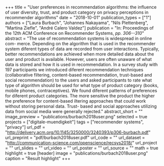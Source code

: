 +++
title = "User preferences in recommendation algorithms: the influence of user diversity, trust, and product category on privacy perceptions in recommender algorithms"
date = "2018-10-01"
publication_types = ["1"]
authors = ["Laura Burbach", "Johannes Nakayama", "Nils Plettenberg", "Martina Ziefle", "André Calero Valdez"]
publication = "In: Proceedings of the 12th ACM Conference on Recommender Systems, _pp. 306--310_"
abstract = "The use of recommendation systems is widespread in online com- merce. Depending on the algorithm that is used in the recommender system diferent types of data are recorded from user interactions. Typically, better recommendations are achieved when more detailed data about the user and product is available. However, users are often unaware of what data is stored and how it is used in recommendation. In a survey study with 197 participants we introduced diferent recommendation techniques (collaborative filtering, content-based recommendation, trust-based and social recommendation) to the users and asked participants to rate what type of algorithm should be used for what type of product category (books, mobile phones, contraceptives). We found diferent patterns of preferences for diferent product categories. The more sensitive the product the higher the preference for content-based iltering approaches that could work without storing personal data. Trust- based and social approaches utilizing data from social media were generally rejected."
abstract_short = ""
image_preview = "publications/burbach2018user.png"
selected = true
projects = ["digitale-muendigkeit"]
tags = ["recommender systems", "privacy"]
url_pdf = "http://delivery.acm.org/10.1145/3250000/3240393/p306-burbach.pdf"
url_preprint = "pdf/burbach2018user.pdf"
url_code = ""
url_dataset = "http://communication-science.com/openscience/recsys2018/"
url_project = ""
url_slides = ""
url_video = ""
url_poster = ""
url_source = ""
math = true
highlight = true
[header]
image = "publications/burbach2018user.png"
caption = "Result highlight"
+++
